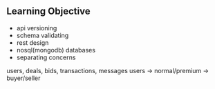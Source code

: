 ## Learning Objective

- api versioning
- schema validating
- rest design
- nosql(mongodb) databases
- separating concerns

users, deals, bids, transactions, messages
users -> normal/premium -> buyer/seller
